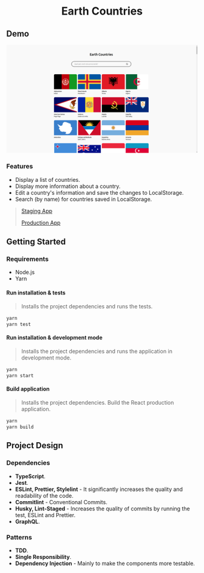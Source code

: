 <h1 align="center">
  Earth Countries
</h1>

## Demo

<div align="center">
  <img width="550px" src="docs/.assets/images/home-screenshot.png" alt="Earth Countries Home Page" />
</div>

### Features

- Display a list of countries.
- Display more information about a country.
- Edit a country's information and save the changes to LocalStorage.
- Search (by name) for countries saved in LocalStorage.

> [Staging App](https://earth-countries-staging.herokuapp.com/)
>
> [Production App](https://earth-countries-production.herokuapp.com/)

## Getting Started

### Requirements

- Node.js
- Yarn

#### Run installation & tests

> Installs the project dependencies and runs the tests.

```
yarn
yarn test
```

#### Run installation & development mode

> Installs the project dependencies and runs the application in development mode.

```
yarn
yarn start
```

#### Build application

> Installs the project dependencies. Build the React production application.

```
yarn
yarn build
```

## Project Design

### Dependencies

- <b>TypeScript</b>.
- <b>Jest</b>.
- <b>ESLint, Prettier, Stylelint</b> - It significantly increases the quality and readability of the code.
- <b>Commitlint</b> - Conventional Commits.
- <b>Husky, Lint-Staged</b> - Increases the quality of commits by running the test, ESLint and Prettier.
- <b>GraphQL</b>.

### Patterns

- <b>TDD</b>.
- <b>Single Responsibility</b>.
- <b>Dependency Injection</b> - Mainly to make the components more testable.
